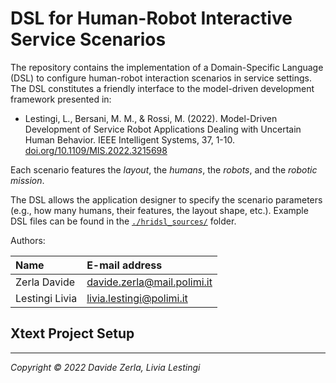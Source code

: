 DSL for Human-Robot Interactive Service Scenarios 
====================================

The repository contains the implementation of a Domain-Specific Language (DSL) to configure human-robot interaction scenarios in service settings.
The DSL constitutes a friendly interface to the model-driven development framework presented in:

- Lestingi, L., Bersani, M. M., & Rossi, M. (2022). Model-Driven Development of Service Robot Applications Dealing with Uncertain Human Behavior. IEEE Intelligent Systems, 37, 1-10. [doi.org/10.1109/MIS.2022.3215698][paper6]

Each scenario features the *layout*, the *humans*, the *robots*, and the *robotic mission*.

The DSL allows the application designer to specify the scenario parameters (e.g., how many humans, their features, the layout shape, etc.). Example DSL files can be found in the [`./hridsl_sources/`](hridsl_sources) folder.

Authors:

| Name              | E-mail address           	 |
|:----------------- |:---------------------------|
| Zerla Davide		| davide.zerla@mail.polimi.it|
| Lestingi Livia    | livia.lestingi@polimi.it   |


Xtext Project Setup
-----------
	
---

*Copyright &copy; 2022 Davide Zerla, Livia Lestingi*

[paper1]: https://doi.org/10.4204/EPTCS.319.2
[paper2]: https://doi.org/10.1007/978-3-030-58768-0_17
[paper3]: https://doi.org/10.1109/SMC42975.2020.9283204
[paper4]: https://doi.org/10.1109/ACCESS.2021.3117852
[paper5]: https://doi.org/10.1145/3524482.3527653
[paper6]: https://doi.org/10.1109/MIS.2022.3215698
[angluin]: https://doi.org/10.1016/0890-5401(87)90052-6
[uppaal]: https://uppaal.org/
[dep]: https://github.com/LesLivia/hri_deployment
[verifyta]: https://docs.uppaal.org/toolsandapi/verifyta/